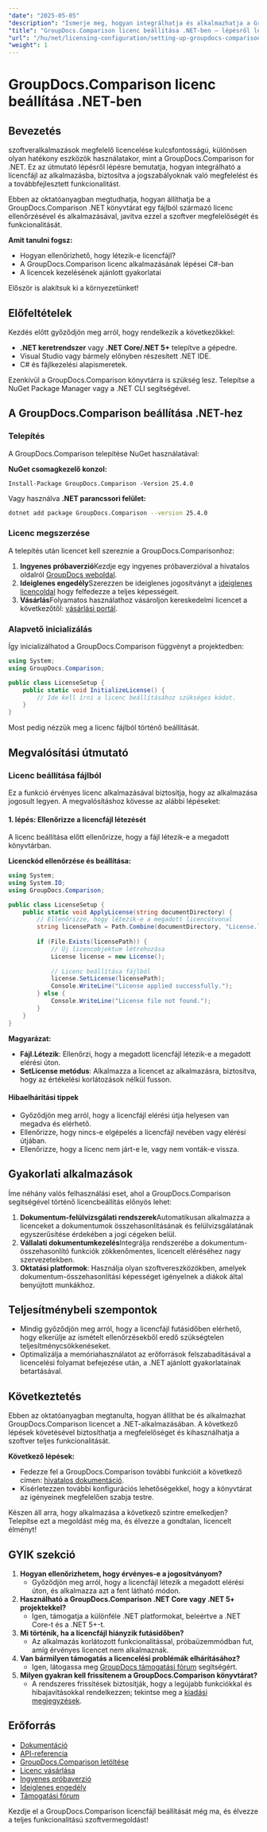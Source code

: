 ```yaml
---
"date": "2025-05-05"
"description": "Ismerje meg, hogyan integrálhatja és alkalmazhatja a GroupDocs.Comparison licencfájlt .NET alkalmazásaiban a zökkenőmentes szoftvermegfelelőség és funkcionalitás érdekében."
"title": "GroupDocs.Comparison licenc beállítása .NET-ben – lépésről lépésre útmutató"
"url": "/hu/net/licensing-configuration/setting-up-groupdocs-comparison-license-net/"
"weight": 1
---
```


# GroupDocs.Comparison licenc beállítása .NET-ben

## Bevezetés

szoftveralkalmazások megfelelő licencelése kulcsfontosságú, különösen olyan hatékony eszközök használatakor, mint a GroupDocs.Comparison for .NET. Ez az útmutató lépésről lépésre bemutatja, hogyan integrálható a licencfájl az alkalmazásba, biztosítva a jogszabályoknak való megfelelést és a továbbfejlesztett funkcionalitást.

Ebben az oktatóanyagban megtudhatja, hogyan állíthatja be a GroupDocs.Comparison .NET könyvtárat egy fájlból származó licenc ellenőrzésével és alkalmazásával, javítva ezzel a szoftver megfelelőségét és funkcionalitását.

**Amit tanulni fogsz:**
- Hogyan ellenőrizhető, hogy létezik-e licencfájl?
- A GroupDocs.Comparison licenc alkalmazásának lépései C#-ban
- A licencek kezelésének ajánlott gyakorlatai

Először is alakítsuk ki a környezetünket!

## Előfeltételek

Kezdés előtt győződjön meg arról, hogy rendelkezik a következőkkel:
- **.NET keretrendszer** vagy **.NET Core/.NET 5+** telepítve a gépedre.
- Visual Studio vagy bármely előnyben részesített .NET IDE.
- C# és fájlkezelési alapismeretek.

Ezenkívül a GroupDocs.Comparison könyvtárra is szükség lesz. Telepítse a NuGet Package Manager vagy a .NET CLI segítségével.

## A GroupDocs.Comparison beállítása .NET-hez

### Telepítés

A GroupDocs.Comparison telepítése NuGet használatával:

**NuGet csomagkezelő konzol:**
```shell
Install-Package GroupDocs.Comparison -Version 25.4.0
```
Vagy használva **.NET parancssori felület:**
```bash
dotnet add package GroupDocs.Comparison --version 25.4.0
```

### Licenc megszerzése

A telepítés után licencet kell szereznie a GroupDocs.Comparisonhoz:
1. **Ingyenes próbaverzió**Kezdje egy ingyenes próbaverzióval a hivatalos oldalról [GroupDocs weboldal](https://releases.groupdocs.com/comparison/net/).
2. **Ideiglenes engedély**Szerezzen be ideiglenes jogosítványt a [ideiglenes licencoldal](https://purchase.groupdocs.com/temporary-license/) hogy felfedezze a teljes képességeit.
3. **Vásárlás**Folyamatos használathoz vásároljon kereskedelmi licencet a következőtől: [vásárlási portál](https://purchase.groupdocs.com/buy).

### Alapvető inicializálás

Így inicializálhatod a GroupDocs.Comparison függvényt a projektedben:

```csharp
using System;
using GroupDocs.Comparison;

public class LicenseSetup {
    public static void InitializeLicense() {
        // Ide kell írni a licenc beállításához szükséges kódot.
    }
}
```

Most pedig nézzük meg a licenc fájlból történő beállítását.

## Megvalósítási útmutató

### Licenc beállítása fájlból

Ez a funkció érvényes licenc alkalmazásával biztosítja, hogy az alkalmazása jogosult legyen. A megvalósításhoz kövesse az alábbi lépéseket:

#### 1. lépés: Ellenőrizze a licencfájl létezését

A licenc beállítása előtt ellenőrizze, hogy a fájl létezik-e a megadott könyvtárban.

**Licenckód ellenőrzése és beállítása:**
```csharp
using System;
using System.IO;
using GroupDocs.Comparison;

public class LicenseSetup {
    public static void ApplyLicense(string documentDirectory) {
        // Ellenőrizze, hogy létezik-e a megadott licencútvonal
        string licensePath = Path.Combine(documentDirectory, "License.lic");
        
        if (File.Exists(licensePath)) {
            // Új licencobjektum létrehozása
            License license = new License();
            
            // Licenc beállítása fájlból
            license.SetLicense(licensePath);
            Console.WriteLine("License applied successfully.");
        } else {
            Console.WriteLine("License file not found.");
        }
    }
}
```

**Magyarázat:**
- **Fájl.Létezik**: Ellenőrzi, hogy a megadott licencfájl létezik-e a megadott elérési úton.
- **SetLicense metódus**: Alkalmazza a licencet az alkalmazásra, biztosítva, hogy az értékelési korlátozások nélkül fusson.

#### Hibaelhárítási tippek

- Győződjön meg arról, hogy a licencfájl elérési útja helyesen van megadva és elérhető.
- Ellenőrizze, hogy nincs-e elgépelés a licencfájl nevében vagy elérési útjában.
- Ellenőrizze, hogy a licenc nem járt-e le, vagy nem vonták-e vissza.

## Gyakorlati alkalmazások

Íme néhány valós felhasználási eset, ahol a GroupDocs.Comparison segítségével történő licencbeállítás előnyös lehet:
1. **Dokumentum-felülvizsgálati rendszerek**Automatikusan alkalmazza a licenceket a dokumentumok összehasonlításának és felülvizsgálatának egyszerűsítése érdekében a jogi cégeken belül.
2. **Vállalati dokumentumkezelés**Integrálja rendszerébe a dokumentum-összehasonlító funkciók zökkenőmentes, licencelt eléréséhez nagy szervezetekben.
3. **Oktatási platformok**: Használja olyan szoftvereszközökben, amelyek dokumentum-összehasonlítási képességet igényelnek a diákok által benyújtott munkákhoz.

## Teljesítménybeli szempontok

- Mindig győződjön meg arról, hogy a licencfájl futásidőben elérhető, hogy elkerülje az ismételt ellenőrzésekből eredő szükségtelen teljesítménycsökkenéseket.
- Optimalizálja a memóriahasználatot az erőforrások felszabadításával a licencelési folyamat befejezése után, a .NET ajánlott gyakorlatainak betartásával.

## Következtetés

Ebben az oktatóanyagban megtanulta, hogyan állíthat be és alkalmazhat GroupDocs.Comparison licencet a .NET-alkalmazásában. A következő lépések követésével biztosíthatja a megfelelőséget és kihasználhatja a szoftver teljes funkcionalitását. 

**Következő lépések:**
- Fedezze fel a GroupDocs.Comparison további funkcióit a következő címen: [hivatalos dokumentáció](https://docs.groupdocs.com/comparison/net/).
- Kísérletezzen további konfigurációs lehetőségekkel, hogy a könyvtárat az igényeinek megfelelően szabja testre.

Készen áll arra, hogy alkalmazása a következő szintre emelkedjen? Telepítse ezt a megoldást még ma, és élvezze a gondtalan, licencelt élményt!

## GYIK szekció

1. **Hogyan ellenőrizhetem, hogy érvényes-e a jogosítványom?**
   - Győződjön meg arról, hogy a licencfájl létezik a megadott elérési úton, és alkalmazza azt a fent látható módon.
2. **Használható a GroupDocs.Comparison .NET Core vagy .NET 5+ projektekkel?**
   - Igen, támogatja a különféle .NET platformokat, beleértve a .NET Core-t és a .NET 5+-t.
3. **Mi történik, ha a licencfájl hiányzik futásidőben?**
   - Az alkalmazás korlátozott funkcionalitással, próbaüzemmódban fut, amíg érvényes licencet nem alkalmaznak.
4. **Van bármilyen támogatás a licencelési problémák elhárításához?**
   - Igen, látogassa meg [GroupDocs támogatási fórum](https://forum.groupdocs.com/c/comparison/) segítségért.
5. **Milyen gyakran kell frissítenem a GroupDocs.Comparison könyvtárat?**
   - A rendszeres frissítések biztosítják, hogy a legújabb funkciókkal és hibajavításokkal rendelkezzen; tekintse meg a [kiadási megjegyzések](https://releases.groupdocs.com/comparison/net/).

## Erőforrás
- [Dokumentáció](https://docs.groupdocs.com/comparison/net/)
- [API-referencia](https://reference.groupdocs.com/comparison/net/)
- [GroupDocs.Comparison letöltése](https://releases.groupdocs.com/comparison/net/)
- [Licenc vásárlása](https://purchase.groupdocs.com/buy)
- [Ingyenes próbaverzió](https://releases.groupdocs.com/comparison/net/)
- [Ideiglenes engedély](https://purchase.groupdocs.com/temporary-license/)
- [Támogatási fórum](https://forum.groupdocs.com/c/comparison/)

Kezdje el a GroupDocs.Comparison licencfájl beállítását még ma, és élvezze a teljes funkcionalitású szoftvermegoldást!